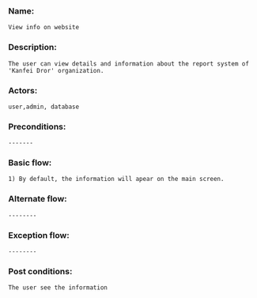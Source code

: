 ### Name:<br>
	View info on website

### Description:
	The user can view details and information about the report system of 'Kanfei Dror' organization. 

### Actors:
	user,admin, database

### Preconditions:
	-------

### Basic flow:
	1) By default, the information will apear on the main screen.

### Alternate flow:
	--------

### Exception flow:
	--------


### Post conditions:
	The user see the information
